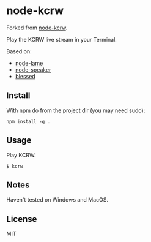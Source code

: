 # node-kcrw

Forked from [node-kcrw]('git://github.com/hulbert/node-kcrw.git').

Play the KCRW live stream in your Terminal.

Based on:
   - [node-lame](https://github.com/TooTallNate/node-speaker)
   - [node-speaker](https://github.com/TooTallNate/node-speaker)
   - [blessed](https://github.com/chjj/blessed.git)

## Install

With [npm](https://npmjs.org) do from the project dir (you may need sudo):

```
npm install -g .
```

## Usage

Play KCRW:

```
$ kcrw
```

## Notes

Haven't tested on Windows and MacOS.

## License

MIT
